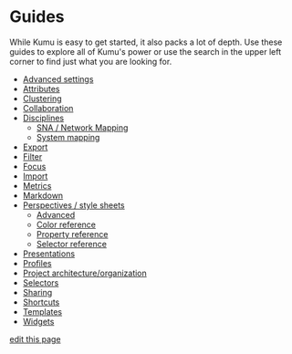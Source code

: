 # Guides

While Kumu is easy to get started, it also packs a lot of depth. Use these guides to explore all of Kumu's power or use the search in the upper left corner to find just what you are looking for.

* [Advanced settings](guides/advanced-settings.md)
* [Attributes](guides/attributes.md)
* [Clustering](guides/clustering.md)
* [Collaboration](guides/collaboration.md)
* [Disciplines](#)
  * [SNA / Network Mapping](guides/sna-network-mapping.md)
  <!--* [Stakeholder analysis](guides/stakeholder-analysis.md)-->
  * [System mapping](guides/system-mapping.md)
* [Export](guides/export.md)
* [Filter](guides/filter.md)
* [Focus](guides/focus.md)
* [Import](guides/import.md)
* [Metrics](guides/metrics.md)
* [Markdown](guides/markdown.md)
* [Perspectives / style sheets](guides/perspectives.md)
  * [Advanced](guides/perspectives-advanced.md)
  * [Color reference](guides/color-reference.md)
  * [Property reference](guides/property-reference.md)
  * [Selector reference](guides/selector-reference.md)
* [Presentations](guides/presentations.md)
* [Profiles](guides/profiles.md)
* [Project architecture/organization](guides/project-architecture.md)
* [Selectors](guides/selectors.md)
* [Sharing](guides/sharing.md)
* [Shortcuts](guides/shortcuts.md)
* [Templates](guides/templates.md)
* [Widgets](guides/widgets.md)

<span class="edit-link"><a href="https://github.com/kumu/docs/blob/master/guides/guides.md" target="_blank"><i class="fa fa-github"></i> edit this page</a></span>

